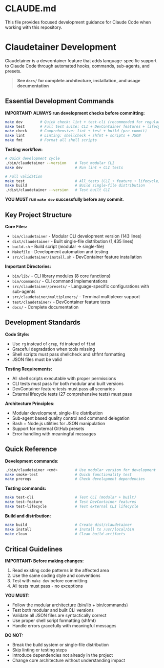 # CLAUDE.md

This file provides focused development guidance for Claude Code when working with this repository.

# Claudetainer Development

Claudetainer is a devcontainer feature that adds language-specific support to Claude Code through automated hooks, commands, sub-agents, and presets.

> **See `docs/` for complete architecture, installation, and usage documentation**

## Essential Development Commands

**IMPORTANT: ALWAYS run development checks before committing:**

```bash
make dev        # Quick check: lint + test-cli (recommended for regular dev)
make test       # Full test suite: CLI + DevContainer features + lifecycle
make check      # Comprehensive: lint + test + build (pre-commit)
make lint       # Linting: shellcheck + shfmt + scripts + JSON
make fmt        # Format all shell scripts
```

**Testing workflow:**
```bash
# Quick development cycle
./bin/claudetainer --version    # Test modular CLI
make dev                        # Run lint + CLI tests

# Full validation
make test                       # All tests (CLI + feature + lifecycle)
make build                      # Build single-file distribution
./dist/claudetainer --version   # Test built CLI
```

**YOU MUST run `make dev` successfully before any commit.**

## Key Project Structure

**Core Files:**
- `bin/claudetainer` - Modular CLI development version (143 lines)
- `dist/claudetainer` - Built single-file distribution (1,435 lines)
- `build.sh` - Build script (modular → single-file)
- `Makefile` - Development automation and testing
- `src/claudetainer/install.sh` - DevContainer feature installation

**Important Directories:**
- `bin/lib/` - CLI library modules (8 core functions)
- `bin/commands/` - CLI command implementations
- `src/claudetainer/presets/` - Language-specific configurations with sub-agents
- `src/claudetainer/multiplexers/` - Terminal multiplexer support
- `test/claudetainer/` - DevContainer feature tests
- `docs/` - Complete documentation

## Development Standards

**Code Style:**
- Use `rg` instead of `grep`, `fd` instead of `find`
- Graceful degradation when tools missing
- Shell scripts must pass shellcheck and shfmt formatting
- JSON files must be valid

**Testing Requirements:**
- All shell scripts executable with proper permissions
- CLI tests must pass for both modular and built versions
- DevContainer feature tests must pass all scenarios
- External lifecycle tests (27 comprehensive tests) must pass

**Architecture Principles:**
- Modular development, single-file distribution
- Sub-agent based quality control and command delegation
- Bash + Node.js utilities for JSON manipulation
- Support for external GitHub presets
- Error handling with meaningful messages

## Quick Reference

**Development commands:**
```bash
./bin/claudetainer <cmd>        # Use modular version for development
make smoke-test                 # Quick functionality test
make prereqs                    # Check development dependencies
```

**Testing commands:**
```bash
make test-cli                   # Test CLI (modular + built)
make test-feature               # Test DevContainer features
make test-lifecycle             # Test external CLI lifecycle
```

**Build and distribution:**
```bash
make build                      # Create dist/claudetainer
make install                    # Install to /usr/local/bin
make clean                      # Clean build artifacts
```

## Critical Guidelines

**IMPORTANT: Before making changes:**
1. Read existing code patterns in the affected area
2. Use the same coding style and conventions
3. Test with `make dev` before committing
4. All tests must pass - no exceptions

**YOU MUST:**
- Follow the modular architecture (bin/lib + bin/commands)
- Test both modular and built CLI versions
- Validate all JSON files are syntactically correct
- Use proper shell script formatting (shfmt)
- Handle errors gracefully with meaningful messages

**DO NOT:**
- Break the build system or single-file distribution
- Skip linting or testing steps
- Introduce dependencies not already in the project
- Change core architecture without understanding impact
